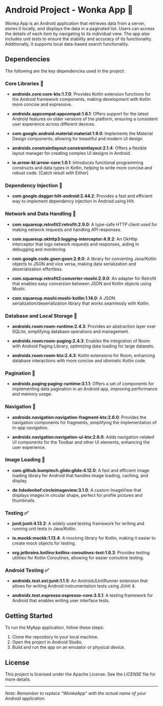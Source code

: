 # Android Project - Wonka App  :busts_in_silhouette:

Wonka App is an Android application that retrieves data from a server, stores it locally, and displays the data in a paginated list. Users can access the details of each item by navigating to its individual view. The app also includes unit tests to ensure the stability and accuracy of its functionality. Additionally, it supports local data-based search functionality.

## Dependencies

The following are the key dependencies used in the project:

### Core Libraries :calling:

- **androidx.core:core-ktx:1.7.0**: Provides Kotlin extension functions for the Android framework components, making development with Kotlin more concise and expressive.

- **androidx.appcompat:appcompat:1.6.1**: Offers support for the latest Android features on older versions of the platform, ensuring a consistent user experience across different devices.

- **com.google.android.material:material:1.9.0**: Implements the Material Design components, allowing for beautiful and modern UI design.

- **androidx.constraintlayout:constraintlayout:2.1.4**: Offers a flexible layout manager for creating complex UI designs in Android.

- **io.arrow-kt:arrow-core:1.0.1**: Introduces functional programming constructs and data types in Kotlin, helping to write more concise and robust code. (Catch result with Either)

### Dependency Injection :syringe:

- **com.google.dagger:hilt-android:2.44.2**: Provides a fast and efficient way to implement dependency injection in Android using Hilt.

### Network and Data Handling :satellite:

- **com.squareup.retrofit2:retrofit:2.9.0**: A type-safe HTTP client used for making network requests and handling API responses.

- **com.squareup.okhttp3:logging-interceptor:4.9.2**: An OkHttp interceptor that logs network requests and responses, aiding in debugging and monitoring.

- **com.google.code.gson:gson:2.9.0**: A library for converting Java/Kotlin objects to JSON and vice versa, making data serialization and deserialization effortless.

- **com.squareup.retrofit2:converter-moshi:2.9.0**: An adapter for Retrofit that enables easy conversion between JSON and Kotlin objects using Moshi.

- **com.squareup.moshi:moshi-kotlin:1.14.0**: A JSON serialization/deserialization library that works seamlessly with Kotlin.

### Database and Local Storage :floppy_disk:

- **androidx.room:room-runtime:2.4.3**: Provides an abstraction layer over SQLite, simplifying database operations and management.

- **androidx.room:room-paging:2.4.3**: Enables the integration of Room with Android Paging Library, optimizing data loading for large datasets.

- **androidx.room:room-ktx:2.4.3**: Kotlin extensions for Room, enhancing database interactions with more concise and idiomatic Kotlin code.

### Pagination :page_facing_up:

- **androidx.paging:paging-runtime:3.1.1**: Offers a set of components for implementing data pagination in an Android app, improving performance and memory usage.

### Navigation :arrows_counterclockwise:

- **androidx.navigation:navigation-fragment-ktx:2.6.0**: Provides the navigation components for fragments, simplifying the implementation of in-app navigation.

- **androidx.navigation:navigation-ui-ktx:2.6.0**: Adds navigation-related UI components for the Toolbar and other UI elements, enhancing the user experience.

### Image Loading :sunrise_over_mountains:

- **com.github.bumptech.glide:glide:4.12.0**: A fast and efficient image loading library for Android that handles image loading, caching, and display.

- **de.hdodenhof:circleimageview:3.1.0**: A custom ImageView that displays images in circular shape, perfect for profile pictures and thumbnails.

### Testing :white_check_mark:

- **junit:junit:4.13.2**: A widely used testing framework for writing and running unit tests in Java/Kotlin.

- **io.mockk:mockk:1.13.4**: A mocking library for Kotlin, making it easier to create mock objects for testing.

- **org.jetbrains.kotlinx:kotlinx-coroutines-test:1.6.3**: Provides testing utilities for Kotlin Coroutines, allowing for easier coroutine testing.

### Android Testing :white_check_mark:

- **androidx.test.ext:junit:1.1.5**: An AndroidJUnitRunner extension that allows for writing Android instrumentation tests using JUnit 4.

- **androidx.test.espresso:espresso-core:3.5.1**: A testing framework for Android that enables writing user interface tests.

## Getting Started

To run the MyApp application, follow these steps:

1. Clone the repository to your local machine.
2. Open the project in Android Studio.
3. Build and run the app on an emulator or physical device.

## License

This project is licensed under the Apache License. See the _LICENSE_ file for more details.

---
*Note: Remember to replace "WonkaApp" with the actual name of your Android application.*
